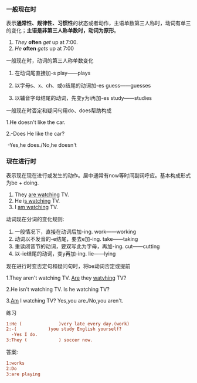 ### 一般现在时

表示**通常性、规律性、习惯性**的状态或者动作，主语单数第三人称时，动词有单三的变化；**主语是非第三人称单数时，动词为原形**。

1. *They* **often** *get* up at 7:00.
2. *He* **often** *gets* up at 7:00

一般现在时，动词的第三人称单数变化

1. 在动词尾直接加-s
   play——plays

2. 以字母s、x、ch、或o结尾的动词加-es
   guess——guesses

3. 以辅音字母结尾的动词，先变y为i再加-es
   study——studies

一般现在时否定和疑问句用do、does帮助构成

1.He doesn't like the car.

2.-Does He like the car?

​	-Yes,he does./No,he doesn't

### 现在进行时

表示现在现在进行或发生的动作。居中通常有now等时间副词呼应。基本构成形式为be + doing.

1. They <u>are watching</u> TV.
2. He i<u>s watching</u> TV.
3. I <u>am watching</u> TV.

动词现在分词的变化规则:

1. 一般情况下，直接在动词后加-ing.
   work——working
2. 动词以不发音的-e结尾，要去e加-ing.
   take——taking
3. 重读闭音节的动词，要双写此为字母，再加-ing.
   cut——cutting
4. 以-ie结尾的动词，变y再加-ing.
   lie——lying

现在进行时变否定句和疑问句时，将be动词否定或提前

1.They aren't watching TV.
<u>Are</u> they <u>watvhing</u> TV?

2.He isn't watching TV.
Is he watching TV?

3.<u>Am</u> I watching TV?
Yes,you are./No,you aren't.

练习

```ini
1:He (				)very late every day.(work)
2:-(			)you study English yourself?
  -Yes I do.
3:They (			) soccer now.
```

答案:

```ini
1:works
2:Do
3:are playing
```

